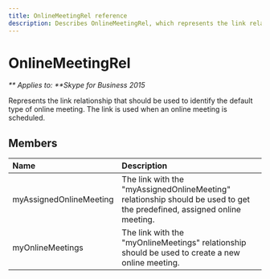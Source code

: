 ```yaml
---
title: OnlineMeetingRel reference
description: Describes OnlineMeetingRel, which represents the link relationship that identifies the default type of online meeting.
---
```

# OnlineMeetingRel


_** Applies to: **Skype for Business 2015_

Represents the link relationship that should be used to identify the default type of online meeting. The link is used when an online meeting is scheduled.
            
## Members



|Name|Description|
|:-----|:-----|
|myAssignedOnlineMeeting|The link with the "myAssignedOnlineMeeting" relationship should be used to get the predefined, assigned online meeting.|
|myOnlineMeetings|The link with the "myOnlineMeetings" relationship should be used to create a new online meeting.|
